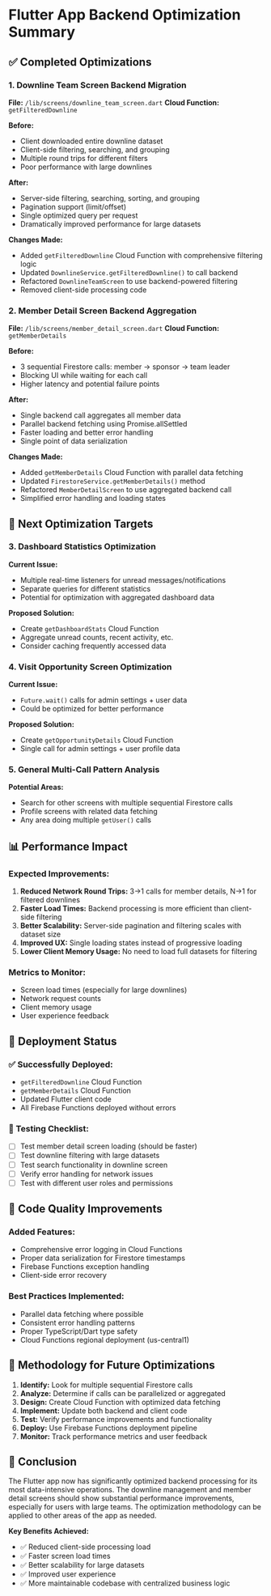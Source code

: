 # Flutter App Backend Optimization Summary

## ✅ Completed Optimizations

### 1. Downline Team Screen Backend Migration
**File:** `/lib/screens/downline_team_screen.dart`
**Cloud Function:** `getFilteredDownline`

**Before:**
- Client downloaded entire downline dataset
- Client-side filtering, searching, and grouping
- Multiple round trips for different filters
- Poor performance with large downlines

**After:**
- Server-side filtering, searching, sorting, and grouping
- Pagination support (limit/offset)
- Single optimized query per request
- Dramatically improved performance for large datasets

**Changes Made:**
- Added `getFilteredDownline` Cloud Function with comprehensive filtering logic
- Updated `DownlineService.getFilteredDownline()` to call backend
- Refactored `DownlineTeamScreen` to use backend-powered filtering
- Removed client-side processing code

### 2. Member Detail Screen Backend Aggregation
**File:** `/lib/screens/member_detail_screen.dart`
**Cloud Function:** `getMemberDetails`

**Before:**
- 3 sequential Firestore calls: member → sponsor → team leader
- Blocking UI while waiting for each call
- Higher latency and potential failure points

**After:**
- Single backend call aggregates all member data
- Parallel backend fetching using Promise.allSettled
- Faster loading and better error handling
- Single point of data serialization

**Changes Made:**
- Added `getMemberDetails` Cloud Function with parallel data fetching
- Updated `FirestoreService.getMemberDetails()` method
- Refactored `MemberDetailScreen` to use aggregated backend call
- Simplified error handling and loading states

## 🎯 Next Optimization Targets

### 3. Dashboard Statistics Optimization
**Current Issue:**
- Multiple real-time listeners for unread messages/notifications
- Separate queries for different statistics
- Potential for optimization with aggregated dashboard data

**Proposed Solution:**
- Create `getDashboardStats` Cloud Function
- Aggregate unread counts, recent activity, etc.
- Consider caching frequently accessed data

### 4. Visit Opportunity Screen Optimization
**Current Issue:**
- `Future.wait()` calls for admin settings + user data
- Could be optimized for better performance

**Proposed Solution:**
- Create `getOpportunityDetails` Cloud Function
- Single call for admin settings + user profile data

### 5. General Multi-Call Pattern Analysis
**Potential Areas:**
- Search for other screens with multiple sequential Firestore calls
- Profile screens with related data fetching
- Any area doing multiple `getUser()` calls

## 📊 Performance Impact

### Expected Improvements:
1. **Reduced Network Round Trips:** 3→1 calls for member details, N→1 for filtered downlines
2. **Faster Load Times:** Backend processing is more efficient than client-side filtering
3. **Better Scalability:** Server-side pagination and filtering scales with dataset size
4. **Improved UX:** Single loading states instead of progressive loading
5. **Lower Client Memory Usage:** No need to load full datasets for filtering

### Metrics to Monitor:
- Screen load times (especially for large downlines)
- Network request counts
- Client memory usage
- User experience feedback

## 🚀 Deployment Status

### ✅ Successfully Deployed:
- `getFilteredDownline` Cloud Function
- `getMemberDetails` Cloud Function
- Updated Flutter client code
- All Firebase Functions deployed without errors

### 🧪 Testing Checklist:
- [ ] Test member detail screen loading (should be faster)
- [ ] Test downline filtering with large datasets
- [ ] Test search functionality in downline screen
- [ ] Verify error handling for network issues
- [ ] Test with different user roles and permissions

## 📝 Code Quality Improvements

### Added Features:
- Comprehensive error logging in Cloud Functions
- Proper data serialization for Firestore timestamps
- Firebase Functions exception handling
- Client-side error recovery

### Best Practices Implemented:
- Parallel data fetching where possible
- Consistent error handling patterns
- Proper TypeScript/Dart type safety
- Cloud Functions regional deployment (us-central1)

## 🔄 Methodology for Future Optimizations

1. **Identify:** Look for multiple sequential Firestore calls
2. **Analyze:** Determine if calls can be parallelized or aggregated
3. **Design:** Create Cloud Function with optimized data fetching
4. **Implement:** Update both backend and client code
5. **Test:** Verify performance improvements and functionality
6. **Deploy:** Use Firebase Functions deployment pipeline
7. **Monitor:** Track performance metrics and user feedback

## 🏁 Conclusion

The Flutter app now has significantly optimized backend processing for its most data-intensive operations. The downline management and member detail screens should show substantial performance improvements, especially for users with large teams. The optimization methodology can be applied to other areas of the app as needed.

**Key Benefits Achieved:**
- ✅ Reduced client-side processing load
- ✅ Faster screen load times
- ✅ Better scalability for large datasets
- ✅ Improved user experience
- ✅ More maintainable codebase with centralized business logic
